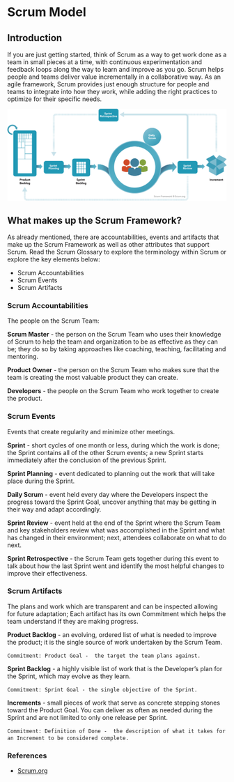 <h1> Scrum Model </h1>

<!-- - [Introduction](#introduction)
- [What makes up the Scrum Framework?](#what-makes-up-the-scrum-framework)
  - [Scrum Accountabilities](#scrum-accountabilities)
  - [Scrum Events](#scrum-events)
  - [Scrum Artifacts](#scrum-artifacts)
  - [References](#references) -->

## Introduction

<p>If you are just getting started, think of Scrum as a way to get work done as a team in small pieces at a time, with continuous experimentation and feedback loops along the way to learn and improve as you go. Scrum helps people and teams deliver value incrementally in a collaborative way. As an agile framework, Scrum provides just enough structure for people and teams to integrate into how they work, while adding the right practices to optimize for their specific needs.</p>

![Scrum Mode](resources/scrum_framework.png 'Scrum Model')

## What makes up the Scrum Framework?

<p>As already mentioned, there are accountabilities, events and artifacts that make up the Scrum Framework as well as other attributes that support Scrum. Read the Scrum Glossary to explore the terminology within Scrum or explore the key elements below:</p>

- Scrum Accountabilities
- Scrum Events
- Scrum Artifacts

### Scrum Accountabilities

<p>The people on the Scrum Team:</p>

**Scrum Master** - the person on the Scrum Team who uses their knowledge of Scrum to help the team and organization to be as effective as they can be; they do so by taking approaches like coaching, teaching, facilitating and mentoring.

**Product Owner** - the person on the Scrum Team who makes sure that the team is creating the most valuable product they can create.

**Developers** - the people on the Scrum Team who work together to create the product.

### Scrum Events

<p>
Events that create regularity and minimize other meetings.
</p>

**Sprint** - short cycles of one month or less, during which the work is done; the Sprint contains all of the other Scrum events; a new Sprint starts immediately after the conclusion of the previous Sprint.

**Sprint Planning** - event dedicated to planning out the work that will take place during the Sprint.

**Daily Scrum** - event held every day where the Developers inspect the progress toward the Sprint Goal, uncover anything that may be getting in their way and adapt accordingly.

**Sprint Review** - event held at the end of the Sprint where the Scrum Team and key stakeholders review what was accomplished in the Sprint and what has changed in their environment; next, attendees collaborate on what to do next.

**Sprint Retrospective** - the Scrum Team gets together during this event to talk about how the last Sprint went and identify the most helpful changes to improve their effectiveness.

### Scrum Artifacts

<p>The plans and work which are transparent and can be inspected allowing for future adaptation; Each artifact has its own Commitment which helps the team understand if they are making progress.</p>

**Product Backlog** - an evolving, ordered list of what is needed to improve the product; it is the single source of work undertaken by the Scrum Team.

    Commitment: Product Goal -  the target the team plans against.

**Sprint Backlog** - a highly visible list of work that is the Developer’s plan for the Sprint, which may evolve as they learn.

    Commitment: Sprint Goal - the single objective of the Sprint.

**Increments** - small pieces of work that serve as concrete stepping stones toward the Product Goal. You can deliver as often as needed during the Sprint and are not limited to only one release per Sprint.

    Commitment: Definition of Done -  the description of what it takes for an Increment to be considered complete.

### References

- [Scrum.org](https://www.scrum.org/resources/what-is-scrum)
